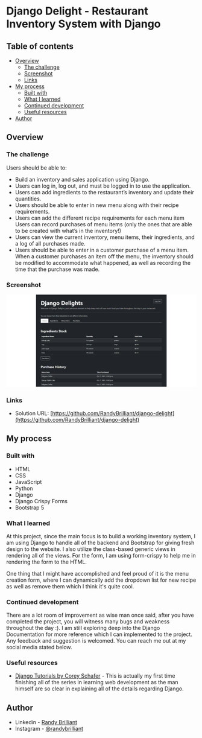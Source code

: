 # Django Delight - Restaurant Inventory System with Django

## Table of contents

- [Overview](#overview)
  - [The challenge](#the-challenge)
  - [Screenshot](#screenshot)
  - [Links](#links)
- [My process](#my-process)
  - [Built with](#built-with)
  - [What I learned](#what-i-learned)
  - [Continued development](#continued-development)
  - [Useful resources](#useful-resources)
- [Author](#author)

## Overview

### The challenge

Users should be able to:

- Build an inventory and sales application using Django.
- Users can log in, log out, and must be logged in to use the application.
- Users can add ingredients to the restaurant’s inventory and update their quantities.
- Users should be able to enter in new menu along with their recipe requirements.
- Users can add the different recipe requirements for each menu item
Users can record purchases of menu items (only the ones that are able to be created with what’s in the inventory!)
- Users can view the current inventory, menu items, their ingredients, and a log of all purchases made.
- Users should be able to enter in a customer purchase of a menu item. When a customer purchases an item off the menu, the inventory should be modified to accommodate what happened, as well as recording the time that the purchase was made.

### Screenshot

![Order Summary Card](./django-delight.png)

### Links

- Solution URL: [https://github.com/RandyBrilliant/django-delight](https://github.com/RandyBrilliant/django-delight)

## My process

### Built with

- HTML
- CSS
- JavaScript
- Python
- Django
- Django Crispy Forms
- Bootstrap 5

### What I learned

At this project, since the main focus is to build a working inventory system, I am using Django to handle all of the backend and Bootstrap for giving fresh design to the website. I also utilize the class-based generic views in rendering all of the views. For the form, I am using form-crispy to help me in rendering the form to the HTML.

One thing that I might have accomplished and feel proud of it is the menu creation form, where I can dynamically add the dropdown list for new recipe as well as remove them which I think it's quite cool.

### Continued development

There are a lot room of improvement as wise man once said, after you have completed the project, you will witness many bugs and weakness throughout the day :). I am still exploring deep into the Django Documentation for more reference which I can implemented to the project. Any feedback and suggestion is welcomed. You can reach me out at my social media stated below.

### Useful resources

- [Django Tutorials by Corey Schafer](https://www.youtube.com/playlist?list=PL-osiE80TeTtoQCKZ03TU5fNfx2UY6U4p) - This is actually my first time finishing all of the series in learning web development as the man himself are so clear in explaining all of the details regarding Django.

## Author

- Linkedin - [Randy Brilliant](https://www.linkedin.com/in/randybrilliant22/)
- Instagram - [@randybrilliant](https://www.twitter.com/randybrilliant)
